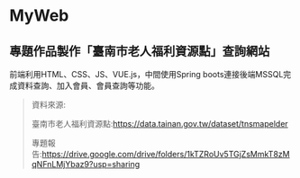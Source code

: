 # MyWeb
## 專題作品製作「臺南市老人福利資源點」查詢網站
前端利用HTML、CSS、JS、VUE.js，中間使用Spring boots連接後端MSSQL完成資料查詢、加入會員、會員查詢等功能。
> 資料來源: 
> 
> 臺南市老人福利資源點:https://data.tainan.gov.tw/dataset/tnsmapelder
> 
> 專題報告:https://drive.google.com/drive/folders/1kTZRoUv5TGjZsMmkT8zMqNFnLMjYbaz9?usp=sharing
